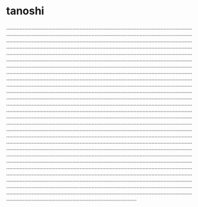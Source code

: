# tanoshi

...........................................................................................................................................................................................................................................................................................................................................................................................................................................................................................................................................................................................................................................................................................................................................................................................................................................................................................................................................................................................................................................................................................................................................................................................................................................................................................................................................................................................................................................................................................................................................................................................................................................................................................................................................................................................................................................................................................................................................................................................................................................................................................................................................................................................................................................................................................................................................................................................................................................................................................................................................................................................................................................................................................................................................................................................................................................................................................................................................................................................................................................................................................................................................................................................................................................................................................................................................................................................................................................................................................................................................................................